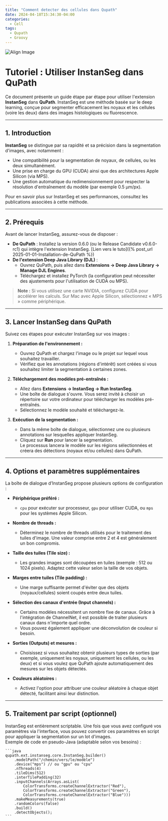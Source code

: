```yaml
---
title: "Comment detecter des cellules dans Qupath"
date: 2024-04-18T15:34:30-04:00
categories:
  - Cell
tags:
  - Qupath
  - Groovy
---
```


<img src="{{ site.baseurl }}/assets/images/align.svg" alt="Align Image" class="small-image">

# Tutoriel : Utiliser InstanSeg dans QuPath

Ce document présente un guide étape par étape pour utiliser l'extension **InstanSeg** dans **QuPath**. InstanSeg est une méthode basée sur le deep learning, conçue pour segmenter efficacement les noyaux et les cellules (voire les deux) dans des images histologiques ou fluorescence.

---

## 1. Introduction

**InstanSeg** se distingue par sa rapidité et sa précision dans la segmentation d'images, avec notamment :
- Une compatibilité pour la segmentation de noyaux, de cellules, ou les deux simultanément.
- Une prise en charge du GPU (CUDA) ainsi que des architectures Apple Silicon (via MPS).
- Une gestion automatique du redimensionnement pour respecter la résolution d'entraînement du modèle (par exemple 0.5 µm/px).

Pour en savoir plus sur InstanSeg et ses performances, consultez les publications associées à cette méthode.

---

## 2. Prérequis

Avant de lancer InstanSeg, assurez-vous de disposer :
- **De QuPath** : Installez la version 0.6.0 (ou le Release Candidate v0.6.0-rc1) qui intègre l'extension InstanSeg.
  [Lien vers le tuto]({% post_url 2025-01-01-Installation-de-QuPath %})
- **De l'extension Deep Java Library (DJL)** :  
  - Ouvrez QuPath, puis allez dans **Extensions → Deep Java Library → Manage DJL Engines**.
  - Téléchargez et installez PyTorch (la configuration peut nécessiter des ajustements pour l'utilisation de CUDA ou MPS).

> **Note :** Si vous utilisez une carte NVIDIA, configurez CUDA pour accélérer les calculs. Sur Mac avec Apple Silicon, sélectionnez « MPS » comme périphérique.

---

## 3. Lancer InstanSeg dans QuPath

Suivez ces étapes pour exécuter InstanSeg sur vos images :

1. **Préparation de l'environnement :**  
   - Ouvrez QuPath et chargez l'image ou le projet sur lequel vous souhaitez travailler.
   - Vérifiez que les annotations (régions d'intérêt) sont créées si vous souhaitez limiter la segmentation à certaines zones.

2. **Téléchargement des modèles pré-entraînés :**  
   - Allez dans **Extensions → InstanSeg → Run InstanSeg**.
   - Une boîte de dialogue s'ouvre. Vous serez invité à choisir un répertoire sur votre ordinateur pour télécharger les modèles pré-entraînés.
   - Sélectionnez le modèle souhaité et téléchargez-le.

3. **Exécution de la segmentation :**  
   - Dans la même boîte de dialogue, sélectionnez une ou plusieurs annotations sur lesquelles appliquer InstanSeg.
   - Cliquez sur **Run** pour lancer la segmentation.  
   Le processus lancera le modèle sur les régions sélectionnées et créera des détections (noyaux et/ou cellules) dans QuPath.

---

## 4. Options et paramètres supplémentaires

La boîte de dialogue d’InstanSeg propose plusieurs options de configuration :

- **Périphérique préféré :**  
  - `cpu` pour exécuter sur processeur, `gpu` pour utiliser CUDA, ou `mps` pour les systèmes Apple Silicon.

- **Nombre de threads :**  
  - Déterminez le nombre de threads utilisés pour le traitement des tuiles d'image. Une valeur comprise entre 2 et 4 est généralement un bon compromis.

- **Taille des tuiles (Tile size) :**  
  - Les grandes images sont découpées en tuiles (exemple : 512 ou 1024 pixels). Adaptez cette valeur selon la taille de vos objets.

- **Marges entre tuiles (Tile padding) :**  
  - Une marge suffisante permet d'éviter que des objets (noyaux/cellules) soient coupés entre deux tuiles.

- **Sélection des canaux d'entrée (Input channels) :**  
  - Certains modèles nécessitent un nombre fixe de canaux. Grâce à l'intégration de ChannelNet, il est possible de traiter plusieurs canaux dans n'importe quel ordre.
  - Vous pouvez également appliquer une déconvolution de couleur si besoin.

- **Sorties (Outputs) et mesures :**  
  - Choisissez si vous souhaitez obtenir plusieurs types de sorties (par exemple, uniquement les noyaux, uniquement les cellules, ou les deux) et si vous voulez que QuPath ajoute automatiquement des mesures sur les objets détectés.
  
- **Couleurs aléatoires :**  
  - Activez l'option pour attribuer une couleur aléatoire à chaque objet détecté, facilitant ainsi leur distinction.

---

## 5. Traitement par script (optionnel)

InstanSeg est entièrement scriptable. Une fois que vous avez configuré vos paramètres via l'interface, vous pouvez convertir ces paramètres en script pour appliquer la segmentation sur un lot d'images.  
Exemple de code en pseudo-Java (adaptable selon vos besoins) :

    ```java
    qupath.ext.instanseg.core.InstanSeg.builder()
        .modelPath("/chemin/vers/le/modèle")
        .device("mps") // ou "gpu" ou "cpu"
        .nThreads(4)
        .tileDims(512)
        .interTilePadding(32)
        .inputChannels(Arrays.asList(
            ColorTransforms.createChannelExtractor("Red"),
            ColorTransforms.createChannelExtractor("Green"),
            ColorTransforms.createChannelExtractor("Blue")))
        .makeMeasurements(true)
        .randomColors(false)
        .build()
        .detectObjects();
    ```
